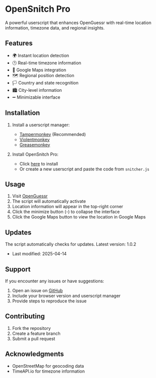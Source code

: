 # OpenSnitch Pro

A powerful userscript that enhances OpenGuessr with real-time location information, timezone data, and regional insights.

## Features

- 🌍 Instant location detection
- 🕒 Real-time timezone information
- 📍 Google Maps integration
- 🗺️ Regional position detection
- 🏳️ Country and state recognition
- 🏙️ City-level information
- ➖ Minimizable interface

## Installation

1. Install a userscript manager:
   - [Tampermonkey](https://www.tampermonkey.net/) (Recommended)
   - [Violentmonkey](https://violentmonkey.github.io/)
   - [Greasemonkey](https://www.greasespot.net/)

2. Install OpenSnitch Pro:
   - Click [here](https://greasyfork.org/en/) to install
   - Or create a new userscript and paste the code from `snitcher.js`

## Usage

1. Visit [OpenGuessr](https://openguessr.com/)
2. The script will automatically activate
3. Location information will appear in the top-right corner
4. Click the minimize button (-) to collapse the interface
5. Click the Google Maps button to view the location in Google Maps

## Updates

The script automatically checks for updates. Latest version: 1.0.2
- Last modified: 2025-04-14

## Support

If you encounter any issues or have suggestions:
1. Open an issue on [GitHub](https://github.com/Westagger/OpenSnitch-Pro/issues)
2. Include your browser version and userscript manager
3. Provide steps to reproduce the issue

## Contributing

1. Fork the repository
2. Create a feature branch
3. Submit a pull request

## Acknowledgments

- OpenStreetMap for geocoding data
- TimeAPI.io for timezone information